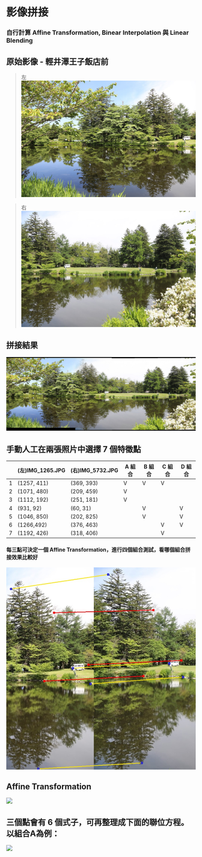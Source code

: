 # 影像拼接
### 自行計算 Affine Transformation, Binear Interpolation 與 Linear Blending

## 原始影像 - 輕井澤王子飯店前
> 左
![](https://github.com/elviselle/image_stitching/blob/master/.readme_imgs/IMG_1265.JPG)

> 右
![](https://github.com/elviselle/image_stitching/blob/master/.readme_imgs/IMG_5732.JPG)

## 拼接結果
![](https://github.com/elviselle/image_stitching/blob/master/.readme_imgs/merged.jpg)

## 手動人工在兩張照片中選擇 7 個特徵點
|     | (左)IMG_1265.JPG  | (右)IMG_5732.JPG | A 組合 | B 組合 | C 組合 | D 組合 |
| --- | ------------- | ------------- | - | - | - | - |
| 1 | (1257, 411)  | (369, 393) | V | V | V |   |
| 2 | (1071, 480)  | (209, 459) | V |   |   |   |
| 3 | (1112, 192)  | (251, 181) | V |   |   |   |
| 4 | (931, 92)    |  (60, 31)  |   | V |   | V |
| 5 | (1046, 850)  | (202, 825) |   | V |   | V |
| 6 | (1266,492)   | (376, 463) |   |   | V | V |
| 7 | (1192, 426)  | (318, 406) |   |   | V |   |
#### 每三點可決定一個 Affine Transformation，進行四個組合測試，看哪個組合拼接效果比較好

![](https://github.com/elviselle/image_stitching/blob/master/.readme_imgs/mapping_corp.png)

## Affine Transformation

<!-- \begin{bmatrix}x'\\y'\end{bmatrix} = \begin{bmatrix}a & b & c\\ d & e & f\end{bmatrix} \begin{bmatrix}x\\y\\1\end{bmatrix} --> 
<img src="https://latex.codecogs.com/gif.latex?%5Cbegin%7Bbmatrix%7Dx%27%5C%5Cy%27%5Cend%7Bbmatrix%7D%20%3D%20%5Cbegin%7Bbmatrix%7Da%20%26%20b%20%26%20c%5C%5C%20d%20%26%20e%20%26%20f%5Cend%7Bbmatrix%7D%20%5Cbegin%7Bbmatrix%7Dx%5C%5Cy%5C%5C1%5Cend%7Bbmatrix%7D" /> 

## 三個點會有 6 個式子，可再整理成下面的聯位方程。以組合A為例：

<!-- \begin{bmatrix}369\\393\\209\\459\\251\\181\end{bmatrix} = \begin{bmatrix}1257 & 411 & 0 & 0 & 1 & 0\\0&0&1257& 411&0&1\\ 1071& 480& 0 & 0 & 1 & 0\\0&0&1071& 480&0&1 \\1112& 192& 0 & 0 & 1 & 0\\0&0&1112& 192&0&1 \\\end{bmatrix} \begin{bmatrix}a\\b\\c\\d\\e\\f\end{bmatrix} --> 
<img src="https://latex.codecogs.com/gif.latex?%5Cbegin%7Bbmatrix%7D369%5C%5C393%5C%5C209%5C%5C459%5C%5C251%5C%5C181%5Cend%7Bbmatrix%7D%20%3D%20%5Cbegin%7Bbmatrix%7D1257%20%26%20411%20%26%200%20%26%200%20%26%201%20%26%200%5C%5C0%260%261257%26%20411%260%261%5C%5C%201071%26%20480%26%200%20%26%200%20%26%201%20%26%200%5C%5C0%260%261071%26%20480%260%261%20%5C%5C1112%26%20192%26%200%20%26%200%20%26%201%20%26%200%5C%5C0%260%261112%26%20192%260%261%20%5C%5C%5Cend%7Bbmatrix%7D%20%5Cbegin%7Bbmatrix%7Da%5C%5Cb%5C%5Cc%5C%5Cd%5C%5Ce%5C%5Cf%5Cend%7Bbmatrix%7D" /> 





